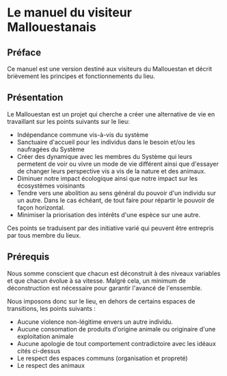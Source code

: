 # Le manuel du visiteur Mallouestanais

## Préface

Ce manuel est une version destiné aux visiteurs du Mallouestan et décrit brièvement les principes et fonctionnements du lieu.

## Présentation

Le Mallouestan est un projet qui cherche a créer une alternative de vie en travaillant sur les points suivants sur le lieu: 
- Indépendance commune vis-à-vis du système
- Sanctuaire d'accueil pour les individus dans le besoin et/ou les naufragées du Système
- Créer des dynamique avec les membres du Système qui leurs permetent de voir ou vivre un mode de vie différent ainsi que d'essayer de changer leurs perspective vis a vis de la nature et des animaux.
- Diminuer notre impact écologique ainsi que notre impact sur les écosystèmes voisinants
- Tendre vers une abolition au sens général du pouvoir d'un individu sur un autre. Dans le cas échéant, de tout faire pour répartir le pouvoir de façon horizontal.
- Minimiser la priorisation des intérêts d'une espèce sur une autre.

Ces points se traduisent par des initiative varié qui peuvent être entrepris par tous membre du lieux.

## Prérequis

Nous somme conscient que chacun est déconstruit à des niveaux variables et que chacun évolue à sa vitesse. Malgré cela, un minimum de déconstruction est nécessaire pour garantir l'avancé de l'enssemble.

Nous imposons donc sur le lieu, en dehors de certains espaces de transitions, les points suivants :

- Aucune violence non-légitime envers un autre individu.
- Aucune consomation de produits d'origine animale ou originaire d'une exploitation animale
- Aucune apologie de tout comportement contradictoire avec les idéaux cités ci-dessus
- Le respect des espaces communs (organisation et propreté)
- Le respect des animaux